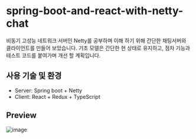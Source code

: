# spring-boot-and-react-with-netty-chat
비동기 고성능 네트워크 서버인 Netty를 공부하며 이해 하기 위해 간단한 채팅서버와 클라이언트를 만들어 보았습니다.
기초 모델은 간단한 현 상태로 유지하고, 점차 기능과 테스트 코드를 붙여가며 개선 할 계획입니다.

## 사용 기술 및 환경
- Server: Spring boot + Netty
- Client: React + Redux + TypeScript

## Preview
![image](https://user-images.githubusercontent.com/59522103/144761338-3c705556-b3db-46f6-ac0b-4a2675247983.png)
